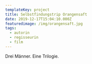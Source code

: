 ```yaml
---
templateKey: project
title: Selbstfindungstrip Orangensaft
date: 2019-12-17T15:04:10.000Z
featuredimage: /img/orangensaft.jpg
tags:
  - autorin
  - regisseurin
  - film
---
```


Drei Männer. Eine Trilogie.